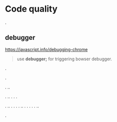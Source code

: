 # Code quality

.

## debugger

<https://javascript.info/debugging-chrome>

> use **debugger;** for triggering bowser debugger.




.

.

.
..

.
..
.
.
.

.
..
.
.
.
.
..
.
.
.
.
.
..
















.